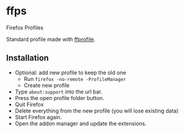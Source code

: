 # ffps
Firefox Profiles

Standard profile made with [ffprofile](https://ffprofile.com).

## Installation

- Optional: add new profile to keep the old one
  - Run `firefox -no-remote -ProfileManager`
  - Create new profile
- Type `about:support` into the url bar.
- Press the open profile folder button.
- Quit Firefox
- Delete everything from the new profile (you will lose existing data)
- Start Firefox again.
- Open the addon manager and update the extensions.
